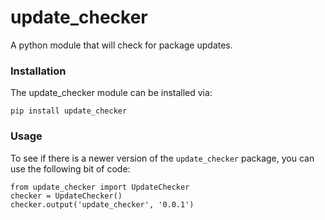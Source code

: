 # update_checker

A python module that will check for package updates.

### Installation

The update_checker module can be installed via:

    pip install update_checker

### Usage

To see if there is a newer version of the `update_checker` package, you can use
the following bit of code:

    from update_checker import UpdateChecker
    checker = UpdateChecker()
    checker.output('update_checker', '0.0.1')